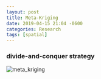 ```yaml
---
layout: post
title: Meta-Kriging
date: 2019-04-15 21:04 -0600
categories: Research
tags: [spatial]
---
```


### divide-and-conquer strategy
![meta_kriging](https://ylyy93.github.io/my_blog/assets/posts/spatial/img/meta_kriging.jpeg)
